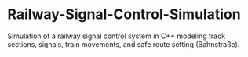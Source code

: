 # Railway-Signal-Control-Simulation
Simulation of a railway signal control system in C++ modeling track sections, signals, train movements, and safe route setting (Bahnstraße).
